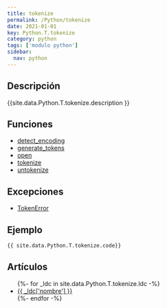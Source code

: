 ```yaml
---
title: tokenize
permalink: /Python/tokenize
date: 2021-01-01
key: Python.T.tokenize
category: python
tags: ['modulo python']
sidebar: 
  nav: python
---
```


## Descripción
{{site.data.Python.T.tokenize.description }}

## Funciones
* [detect_encoding](/Python/tokenize/detect_encoding/)
* [generate_tokens](/Python/tokenize/generate_tokens/)
* [open](/Python/tokenize/open/)
* [tokenize](/Python/tokenize/tokenize/)
* [untokenize](/Python/tokenize/untokenize/)

## Excepciones
* [TokenError](/Python/tokenize/TokenError/)

## Ejemplo
~~~python
{{ site.data.Python.T.tokenize.code}}
~~~

## Artículos
<ul>
{%- for _ldc in site.data.Python.T.tokenize.ldc -%}
   <li>
       <a href="{{_ldc['url'] }}">{{ _ldc['nombre'] }}</a>
   </li>
{%- endfor -%}
</ul>
